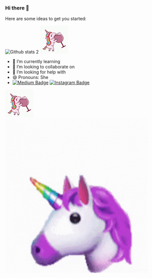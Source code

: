 ### Hi there 👋



Here are some ideas to get you started:


![Github stats 2](https://github-readme-stats.vercel.app/api?username=gokceenazdeniz&show_icons=true&theme=radical)
<img src="animated-unicorn.gif" width="auto">
- 🌱 I’m currently learning 
- 👯 I’m looking to collaborate on 
- 🤔 I’m looking for help with 
- 😄 Pronouns: She
- [![Medium Badge](https://img.shields.io/badge/-Medium-757575?style=flat-quare&labelColor=757575&logo=Medium&logoColor=white&link=link)](https://medium.com/@gokceenazdeniz) [![Instagram Badge](https://img.shields.io/badge/-Instagram-C13584?style=flat-quare&labelColor=C13584&logo=instagram&logoColor=white&link=link)](https://www.instagram.com/gokceenazdeniz/)

<img src="animated-unicorn.gif" width="auto"> <img src="askinsan.gif" width="auto">
